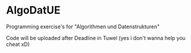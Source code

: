 AlgoDatUE
=========

Programming exercise's for "Algorithmen und Datenstrukturen"


Code will be uploaded after Deadline in Tuwel (yes i don't wanna help you cheat xD)
